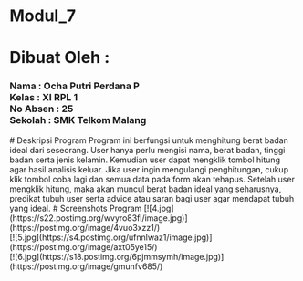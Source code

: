 # Modul_7
# Dibuat Oleh :
<h3> Nama : Ocha Putri Perdana P
<br> Kelas : XI RPL 1
<br> No Absen : 25
<br> Sekolah : SMK Telkom Malang</h3>
# Deskripsi Program
Program ini berfungsi untuk menghitung berat badan ideal dari seseorang. User hanya perlu mengisi nama, berat badan, tinggi badan serta jenis kelamin.
Kemudian user dapat mengklik tombol hitung agar hasil analisis keluar. Jika user ingin mengulangi penghitungan, cukup klik tombol coba lagi dan semua data pada form akan tehapus.
Setelah user mengklik hitung, maka akan muncul berat badan ideal yang seharusnya, predikat tubuh user serta advice atau saran bagi user agar mendapat tubuh yang ideal.
# Screenshots Program
[![4.jpg](https://s22.postimg.org/wvyro83fl/image.jpg)](https://postimg.org/image/4vuo3xzz1/)
<br>[![5.jpg](https://s4.postimg.org/ufnnlwaz1/image.jpg)](https://postimg.org/image/axt05ye15/)
<br>[![6.jpg](https://s18.postimg.org/6pjmmsymh/image.jpg)](https://postimg.org/image/gmunfv685/)
